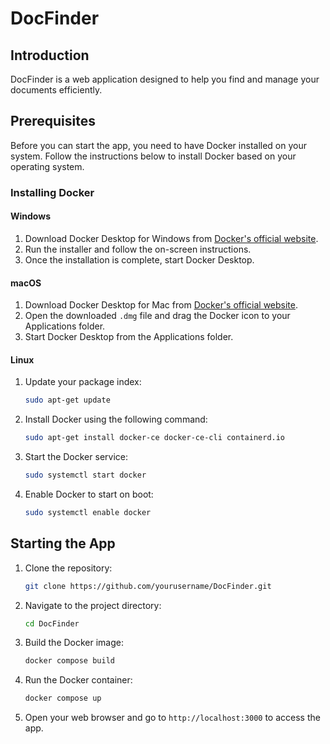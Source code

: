 # DocFinder

## Introduction
DocFinder is a web application designed to help you find and manage your documents efficiently.

## Prerequisites
Before you can start the app, you need to have Docker installed on your system. Follow the instructions below to install Docker based on your operating system.

### Installing Docker

#### Windows
1. Download Docker Desktop for Windows from [Docker's official website](https://www.docker.com/products/docker-desktop).
2. Run the installer and follow the on-screen instructions.
3. Once the installation is complete, start Docker Desktop.

#### macOS
1. Download Docker Desktop for Mac from [Docker's official website](https://www.docker.com/products/docker-desktop).
2. Open the downloaded `.dmg` file and drag the Docker icon to your Applications folder.
3. Start Docker Desktop from the Applications folder.

#### Linux
1. Update your package index:
    ```sh
    sudo apt-get update
    ```
2. Install Docker using the following command:
    ```sh
    sudo apt-get install docker-ce docker-ce-cli containerd.io
    ```
3. Start the Docker service:
    ```sh
    sudo systemctl start docker
    ```
4. Enable Docker to start on boot:
    ```sh
    sudo systemctl enable docker
    ```

## Starting the App

1. Clone the repository:
    ```sh
    git clone https://github.com/yourusername/DocFinder.git
    ```
2. Navigate to the project directory:
    ```sh
    cd DocFinder
    ```
3. Build the Docker image:
    ```sh
    docker compose build
    ```
4. Run the Docker container:
    ```sh
    docker compose up
    ```
5. Open your web browser and go to `http://localhost:3000` to access the app.
